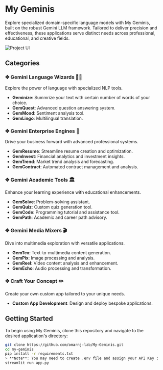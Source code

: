 # My Geminis

Explore specialized domain-specific language models with My Geminis, built on the robust Gemini LLM framework. Tailored to deliver precision and effectiveness, these applications serve distinct needs across professional, educational, and creative fields.


![Project UI](https://i.ibb.co/YZ2yyW6/Screenshot-2024-05-03-at-12-05-42-AM.png)



## Categories

### ✥ Gemini Language Wizards 🧙‍♂️
Explore the power of language with specialized NLP tools.
- **Geminize**: Summrize your text with certain number of words of your choice.
- **GemQuest**: Advanced question answering system.
- **GemMood**: Sentiment analysis tool.
- **GemLingo**: Multilingual translation.

### ✥ Gemini Enterprise Engines 🚀
Drive your business forward with advanced professional systems.
- **GemResume**: Streamline resume creation and optimization.
- **GemInvest**: Financial analytics and investment insights.
- **GemTrend**: Market trend analysis and forecasting.
- **GemContract**: Automated contract management and analysis.

### ✥ Gemini Academic Tools 🏛️
Enhance your learning experience with educational enhancements.
- **GemSolve**: Problem-solving assistant.
- **GemQuiz**: Custom quiz generation tool.
- **GemCode**: Programming tutorial and assistance tool.
- **GemPath**: Academic and career path advisory.

### ✥ Gemini Media Mixers 🎬
Dive into multimedia exploration with versatile applications.
- **GemTex**: Text-to-multimedia content generation.
- **GemPix**: Image processing and analysis.
- **GemReel**: Video content analysis and enhancement.
- **GemEcho**: Audio processing and transformation.

### ✥ Craft Your Concept ✏️
Create your own custom app tailored to your unique needs.
- **Custom App Development**: Design and deploy bespoke applications.

## Getting Started

To begin using My Geminis, clone this repository and navigate to the desired application's directory:
```bash
git clone https://github.com/omarnj-lab/My-Geminis.git
cd my-geminis
pip install -r requirements.txt
> **Note**: You may need to create .env file and assign your API Key : GOOGLE_API_KEY="YOUR_API_KEY"
streamlit run app.py
```

